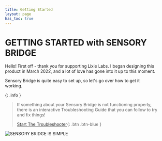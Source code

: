 ```yaml
---
title: Getting Started
layout: page
has_toc: true
---
```


# **GETTING STARTED with SENSORY BRIDGE**

Hello! First off - thank you for supporting Lixie Labs. I began designing this product in March 2022, and a lot of love has gone into it up to this moment.

Sensory Bridge is quite easy to set up, so let's go over how to get it working.

{: .info }
> If something about your Sensory Bridge is not functioning properly, there is an interactive Troubleshooting Guide that you can follow to try and fix things!
>
> [Start The Troubleshooter](https://sensorybridge.rocks/troubleshooting/){: .btn .btn-blue }

![SENSORY BRIDGE IS SIMPLE](https://github.com/connornishijima/sensory_bridge_docs/blob/main/img/7.jpg?raw=true)

